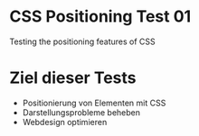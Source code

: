 # CSS Positioning Test 01

Testing the positioning features of CSS

# Ziel dieser Tests

- Positionierung von Elementen mit CSS
- Darstellungsprobleme beheben
- Webdesign optimieren
